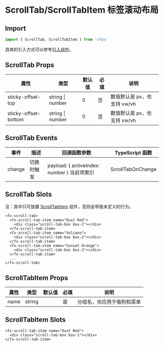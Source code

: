 # ScrollTab/ScrollTabItem 标签滚动布局

## Import

```JavaScript
import { ScrollTab, ScrollTabItem } from 'vfox'
```

具体的引入方式可以参考[引入组件](../guide/import.md)。

## ScrollTab Props

| 属性                 | 类型             | 默认值 | 必填 | 说明                        |
| -------------------- | ---------------- | ------ | ---- | --------------------------- |
| sticky-offset-top    | string \| number | 0      | 否   | 数值默认是 px，也支持 vw/vh |
| sticky-offset-bottom | string \| number | 0      | 否   | 数值默认是 px，也支持 vw/vh |

## ScrollTab Events

| 事件   | 描述       | 回调函数参数                                | TypeScript 函数   |
| ------ | ---------- | ------------------------------------------- | ----------------- |
| change | 切换时触发 | payload: { activeIndex: number } 当前项索引 | ScrollTabOnChange |

## ScrollTab Slots

注：其中只可放置 [ScrollTabItem](./ScrollTab.md#scrolltabitem-props) 组件，否则会导致未定义的行为。

```Vue
<fx-scroll-tab>
  <fx-scroll-tab-item name="Dust Red">
    <div class="scroll-tab-box box-1"></div>
  </fx-scroll-tab-item>
  <fx-scroll-tab-item name="Volcano">
    <div class="scroll-tab-box box-2"></div>
  </fx-scroll-tab-item>
  <fx-scroll-tab-item name="Sunset Orange">
    <div class="scroll-tab-box box-3"></div>
  </fx-scroll-tab-item>
  ...
</fx-scroll-tab>
```

## ScrollTabItem Props

| 属性 | 类型   | 默认值 | 必填 | 说明                       |
| ---- | ------ | ------ | ---- | -------------------------- |
| name | string |        | 是   | 分组名，也应用于吸附和菜单 |

## ScrollTabItem Slots

```Vue
<fx-scroll-tab-item name="Dust Red">
  <div class="scroll-tab-box box-1"></div>
</fx-scroll-tab-item>
```
